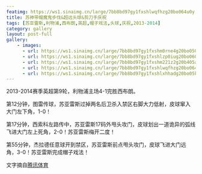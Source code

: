 ```yaml
---
featimg: https://ws1.sinaimg.cn/large/7bb8bd97gy1fxshlwqfhzg20bo064u0y.gif
title: 苏神带帽魔鬼步伐&超远头球&剪刀手庆祝
tags: [苏亚雷斯,利物浦,西布朗,英超,帽子戏法,头球,庆祝,2013-2014]
category: gallery
layout: post-full
gallery:
    - images:
      - url: https://ws1.sinaimg.cn/large/7bb8bd97gy1fxshm0rne4g20bo050u0z.gif
      - url: https://ws1.sinaimg.cn/large/7bb8bd97gy1fxshlzp0iug20bo0601kz.gif
      - url: https://ws1.sinaimg.cn/large/7bb8bd97gy1fxshm221z2g20b405a7wk.gif
      - url: https://ws1.sinaimg.cn/large/7bb8bd97gy1fxshlwqfhzg20bo064u0y.gif
      - url: https://ws1.sinaimg.cn/large/7bb8bd97gy1fxshlxhhadg20bo05ku0z.gif
---
```


2013-2014赛季英超第9轮，利物浦主场4-1完胜西布朗。

第12分钟，图雷传球，苏亚雷斯过掉两名后卫杀入禁区右脚大力低射，皮球窜入大门左下角，1-0！

第17分钟，西索科左路传中，苏亚雷斯17码外甩头攻门，皮球划出一道诡异的弧线飞进大门左上死角，2-0！苏亚雷斯梅开二度！

第55分钟，杰拉德任意球开到禁区，苏亚雷斯前点甩头攻门，皮球飞进大门远角，3-0！苏亚雷斯完成帽子戏法！

文字摘自[腾讯体育](http://sports.qq.com/a/20131026/007230.htm)